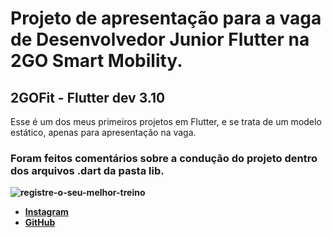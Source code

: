 # Projeto de apresentação para a vaga de Desenvolvedor Junior Flutter na 2GO Smart Mobility.
## 2GOFit - Flutter dev 3.10

Esse é um dos meus primeiros projetos em Flutter, e se trata de um modelo estático, apenas para apresentação na vaga. 
### Foram feitos comentários sobre a condução do projeto dentro dos arquivos .dart da pasta <b>lib<b>.

![registre-o-seu-melhor-treino](https://user-images.githubusercontent.com/61065553/213053515-28b2e866-d10b-4611-9df5-aa1609ce6a8d.jpg)

- [Instagram](https://www.instagram.com/gabrielvianna__/)
- [GitHub](https://github.com/gabrielviannadev)
